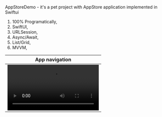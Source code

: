 AppStoreDemo - it's a pet project with AppStore application implemented in Swiftui


1. 100% Programatically,
2. SwiftUI,
3. URLSession,
4. Async/Await,
5. List/Grid,
6. MVVM,
   





|       App navigation        |
|-----------------------------|
| ![](review_appstore.mov)    |
